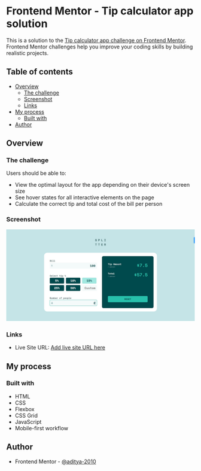 # Frontend Mentor - Tip calculator app solution

This is a solution to the [Tip calculator app challenge on Frontend Mentor](https://www.frontendmentor.io/challenges/tip-calculator-app-ugJNGbJUX). Frontend Mentor challenges help you improve your coding skills by building realistic projects.

## Table of contents

- [Overview](#overview)
  - [The challenge](#the-challenge)
  - [Screenshot](#screenshot)
  - [Links](#links)
- [My process](#my-process)
  - [Built with](#built-with)
- [Author](#author)

## Overview

### The challenge

Users should be able to:

- View the optimal layout for the app depending on their device's screen size
- See hover states for all interactive elements on the page
- Calculate the correct tip and total cost of the bill per person

### Screenshot

![](./screenshot.jpg)

### Links

- Live Site URL: [Add live site URL here](https://aditya-tip-calculator.netlify.app)

## My process

### Built with

- HTML
- CSS
- Flexbox
- CSS Grid
- JavaScript
- Mobile-first workflow

## Author

- Frontend Mentor - [@aditya-2010](https://www.frontendmentor.io/profile/aditya-2010)
